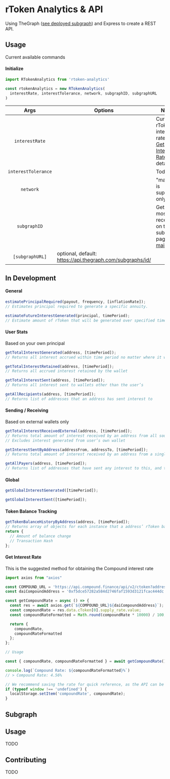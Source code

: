 # rToken Analytics & API

Using TheGraph ([see deployed subgraph](https://thegraph.com/explorer/subgraph/pi0neerpat/rdai-graph)) and Express to create a REST API.

## Usage

Current available commands

#### Initialize

```js
import RTokenAnalytics from 'rtoken-analytics'

const rtokenAnalytics = new RTokenAnalytics(
  interestRate, interestTolerance, network, subgraphID, subgraphURL
)

```

| Args | Options | Notes|
|:---:|---|---|
|`interestRate` | | Current rToken interest rate. See [Get Interest Rate](#get-interest-rate) for details
|`interestTolerance`| | Todo |
| `network` ||  "mainnet" is supported only |
|`subgraphID` | | Get the most recent ID on the subgraph page: [mainnet](https://thegraph.com/explorer/subgraph/pi0neerpat/rdai-graph) |
| `[subgraphURL]` | optional, default: https://api.thegraph.com/subgraphs/id/ | |


## In Development

#### General

```js
estimatePrincipalRequired(payout, frequency, [inflationRate]);
// Estimates principal required to generate a specific annuity.

estimateFutureInterestGenerated(principal, timePeriod);
// Estimate amount of rToken that will be generated over specified time period
```

#### User Stats

Based on your own principal

```js
getTotalInterestGenerated(address, [timePeriod]);
// Returns all interest accrued within time period no matter where it was sent

getTotalInterestRetained(address, [timePeriod]);
// Returns all accrued interest retained by the wallet

getTotalInterestSent(address, [timePeriod]);
// Returns all interest sent to wallets other than the user’s

getAllRecipients(address, [timePeriod]);
// Returns list of addresses that an address has sent interest to
```

#### Sending / Receiving

Based on external wallets only

```js
getTotalInterestReceivedExternal(address, [timePeriod]);
// Returns total amount of interest received by an address from all sources
// Excludes interest generated from user’s own wallet

getInterestSentByAddress(addressFrom, addressTo, [timePeriod]);
// Returns total amount of interest received by an address from a single address

getAllPayers(address, [timePeriod]);
// Returns list of addresses that have sent any interest to this, and the amounts
```

#### Global

```js
getGlobalInterestGenerated([timePeriod]);

getGlobalInterestSent([timePeriod]);
```

#### Token Balance Tracking

```js
getTokenBalanceHistoryByAddress(address, [timePeriod]);
// Returns array of objects for each instance that a address’ rToken balance changes. Object returns:
return {
  // Amount of balance change
  // Transaction Hash
};
```

#### Get Interest Rate

This is the suggested method for obtaining the Compound interest rate
```js
import axios from "axios"

const COMPOUND_URL = 'https://api.compound.finance/api/v2/ctoken?addresses[]=';
const daiCompoundAddress = '0xf5dce57282a584d2746faf1593d3121fcac444dc';

const getCompoundRate = async () => {
  const res = await axios.get(`${COMPOUND_URL}${daiCompoundAddress}`);
  const compoundRate = res.data.cToken[0].supply_rate.value;
  const compoundRateFormatted = Math.round(compoundRate * 10000) / 100;

  return {
    compoundRate,
    compoundRateFormatted
  };
};

// Usage

const { compoundRate, compoundRateFormatted } = await getCompoundRate();

console.log(`Compound Rate: ${compoundRateFormatted}%`)
// > Compound Rate: 4.56%

// We recommend saving the rate for quick reference, as the API can be slow.
if (typeof window !== 'undefined') {
  localStorage.setItem('compoundRate', compoundRate);
}

```

## Subgraph

## Usage

TODO

## Contributing

TODO
